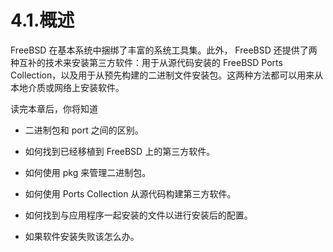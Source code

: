 # 4.1.概述

FreeBSD 在基本系统中捆绑了丰富的系统工具集。此外， FreeBSD 还提供了两种互补的技术来安装第三方软件：用于从源代码安装的 FreeBSD Ports Collection，以及用于从预先构建的二进制文件安装包。这两种方法都可以用来从本地介质或网络上安装软件。

读完本章后，你将知道

- 二进制包和 port 之间的区别。

- 如何找到已经移植到 FreeBSD 上的第三方软件。

- 如何使用 pkg 来管理二进制包。

- 如何使用 Ports Collection 从源代码构建第三方软件。

- 如何找到与应用程序一起安装的文件以进行安装后的配置。

- 如果软件安装失败该怎么办。

